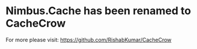 # Nimbus.Cache has been renamed to CacheCrow
For more please visit: https://github.com/RishabKumar/CacheCrow
